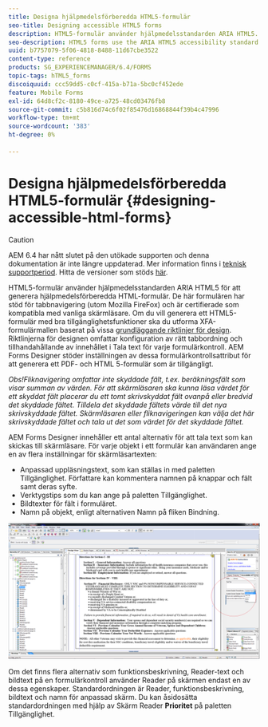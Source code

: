 ```yaml
---
title: Designa hjälpmedelsförberedda HTML5-formulär
seo-title: Designing accessible HTML5 forms
description: HTML5-formulär använder hjälpmedelsstandarden ARIA HTML5. Dessa formulär har stöd för fliknavigering och är certifierade att vara kompatibla med vanliga skärmläsare.
seo-description: HTML5 forms use the ARIA HTML5 accessibility standard. These forms support tabbed navigation and are certified to be compatible with common screen readers.
uuid: b7757079-5f06-4818-8488-11d67cbe3522
content-type: reference
products: SG_EXPERIENCEMANAGER/6.4/FORMS
topic-tags: hTML5_forms
discoiquuid: ccc59dd5-c0cf-415a-b71a-5bc0cf452ede
feature: Mobile Forms
exl-id: 64d8cf2c-8180-49ce-a725-48cd03476fb8
source-git-commit: c5b816d74c6f02f85476d16868844f39b4c47996
workflow-type: tm+mt
source-wordcount: '383'
ht-degree: 0%

---
```


# Designa hjälpmedelsförberedda HTML5-formulär {#designing-accessible-html-forms}

>[!CAUTION]
>
>AEM 6.4 har nått slutet på den utökade supporten och denna dokumentation är inte längre uppdaterad. Mer information finns i [teknisk supportperiod](https://helpx.adobe.com/support/programs/eol-matrix.html). Hitta de versioner som stöds [här](https://experienceleague.adobe.com/docs/).

HTML5-formulär använder hjälpmedelsstandarden ARIA HTML5 för att generera hjälpmedelsförberedda HTML-formulär. De här formulären har stöd för tabbnavigering (utom Mozilla FireFox) och är certifierade som kompatibla med vanliga skärmläsare. Om du vill generera ett HTML5-formulär med bra tillgänglighetsfunktioner ska du utforma XFA-formulärmallen baserat på vissa [grundläggande riktlinjer för design](/help/forms/using/best-practices-for-html5-forms.md). Riktlinjerna för designen omfattar konfiguration av rätt tabbordning och tillhandahållande av innehållet i Tala text för varje formulärkontroll. AEM Forms Designer stöder inställningen av dessa formulärkontrollsattribut för att generera ett PDF- och HTML 5-formulär som är tillgängligt.

*Obs!Fliknavigering omfattar inte skyddade fält, t.ex. beräkningsfält som visar summan av värden. För att skärmläsaren ska kunna läsa värdet för ett skyddat fält placerar du ett tomt skrivskyddat fält ovanpå eller bredvid det skyddade fältet. Tilldela det skyddade fältets värde till det nya skrivskyddade fältet. Skärmläsaren eller fliknavigeringen kan välja det här skrivskyddade fältet och tala ut det som värdet för det skyddade fältet.*

AEM Forms Designer innehåller ett antal alternativ för att tala text som kan skickas till skärmläsare. För varje objekt i ett formulär kan användaren ange en av flera inställningar för skärmläsartexten:

* Anpassad uppläsningstext, som kan ställas in med paletten Tillgänglighet. Författare kan kommentera namnen på knappar och fält samt deras syfte.
* Verktygstips som du kan ange på paletten Tillgänglighet.
* Bildtexter för fält i formuläret.
* Namn på objekt, enligt alternativen Namn på fliken Bindning.

![hjälpmedel](assets/accessibility.png)

Om det finns flera alternativ som funktionsbeskrivning, Reader-text och bildtext på en formulärkontroll använder Reader på skärmen endast en av dessa egenskaper. Standardordningen är Reader, funktionsbeskrivning, bildtext och namn för anpassad skärm. Du kan åsidosätta standardordningen med hjälp av Skärm Reader **Prioritet** på paletten Tillgänglighet.
